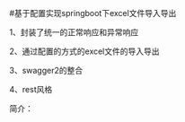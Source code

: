 #基于配置实现springboot下excel文件导入导出

1、封装了统一的正常响应和异常响应

2、通过配置的方式的excel文件的导入导出

3、swagger2的整合

4、rest风格

简介：
